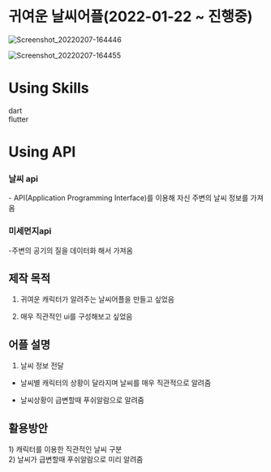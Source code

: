 # 귀여운 날씨어플(2022-01-22 ~ 진행중)


![Screenshot_20220207-164446](https://user-images.githubusercontent.com/92355477/152760574-8abdba67-0dbf-4ac1-99bb-2fdb0b045c5b.jpg)



![Screenshot_20220207-164455](https://user-images.githubusercontent.com/92355477/152760582-2b39876c-e625-4cfa-b049-bd19a057d471.jpg)







<h1>Using Skills</h1>
dart<br>
flutter<br>

<h1>Using API</h1>
<h3> 날씨 api </h3>
- API(Application Programming Interface)를 이용해 자신 주변의 날씨 정보를 가져옴  <br>
<h3> 미세먼지api </h3>
-주변의 공기의 질을 데이터화 해서 가져옴



<h2>제작 목적</h2>

1. 귀여운 캐릭터가 알려주는 날씨어플을 만들고 싶었음<br>

2. 매우 직관적인 ui를 구성해보고 싶었음 <br>

<h2>어플 설명</h2>

1) 날씨 정보 전달<br>

- 날씨별 캐릭터의 상황이 달라지며 날씨를 매우 직관적으로 알려줌       <br>

- 날씨상황이 급변할때 푸쉬알람으로 알려줌  <br>


<h2>활용방안</h2>
1) 캐릭터를 이용한 직관적인 날씨 구분<br>
2) 날씨가 급변할때 푸쉬알람으로 미리 알려줌<br>
<br>
